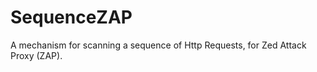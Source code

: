 SequenceZAP
===========

A mechanism for scanning a sequence of Http Requests, for Zed Attack Proxy (ZAP).
